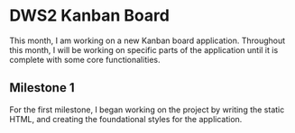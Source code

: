 # DWS2 Kanban Board
This month, I am working on a new Kanban board application. Throughout this month, I will be working on specific parts  of the application until it is complete with some core functionalities. 

## Milestone 1 

For the first milestone, I began working on the project by writing the static HTML, and creating the foundational styles for the application. 
